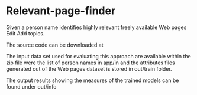 # Relevant-page-finder
Given a person name identifies highly relevant freely available Web pages Edit
Add topics.

The source code can be downloaded at 

The input data set used for evaluating this approach are available within the zip file were the list of person names in app/in and the attributes files generated out of the Web pages dataset is stored in out/train folder.

The output results showing the measures of the trained models can be found under out/info

